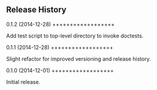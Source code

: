 Release History
---------------

0.1.2 (2014-12-28)
++++++++++++++++++

Add test script to top-level directory to invoke doctests.

0.1.1 (2014-12-28)
++++++++++++++++++

Slight refactor for improved versioning and release history.

0.1.0 (2014-12-01)
++++++++++++++++++

Initial release.